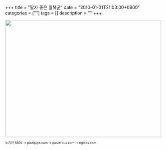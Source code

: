 +++
title = "팔자 좋은 칠복군"
date = "2010-01-31T21:03:00+0900"
categories = [""]
tags = []
description = ""
+++
<span class="copyright_entry" style="display:block;" title="팔자 좋은 칠복군@@**@@http://shed.egloos.com/2715173"></span>
<div class="posterous_autopost">
 <a href="http://posterous.com/getfile/files.posterous.com/bluedskim/nT4EY4uiGMlvT3r8VyIUIq3NjBFEdMlQA44eG4xVKCZkWAWGZvcIAHZWzC19/31012010.jpg.scaled.1000.jpg"><img src="/attachment/2715173_1.jpg" width="500" height="375"></a> 
 <p style="font-size: 10px;"> 노키아 5800 → pixelpipe.com → posterous.com → egloos.com </p> 
</div> 
<!--
       <rdf:RDF xmlns:rdf="http://www.w3.org/1999/02/22-rdf-syntax-ns#"
		    xmlns:dc="http://purl.org/dc/elements/1.1/"
		    xmlns:trackback="http://madskills.com/public/xml/rss/module/trackback/">
       <rdf:Description
	        rdf:about="http://shed.egloos.com/2715173"
	        dc:identifier="http://shed.egloos.com/2715173"
	        dc:title="팔자 좋은 칠복군"
	        trackback:ping="http://shed.egloos.com/tb/2715173"/>
       </rdf:RDF>
       -->

<ul></ul>